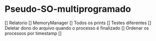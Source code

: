 # Pseudo-SO-multiprogramado


[] Relatorio
[] MemoryManager
[] Todos os prints
[] Testes diferentes
[] Deletar dono do arquivo quando o processo é finalizado
[] Ordenar os processos por timestamp
[] 